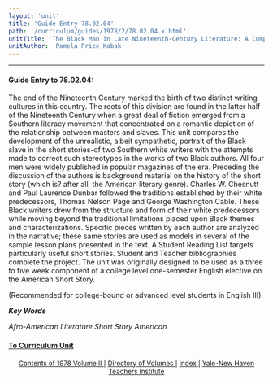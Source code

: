 ```yaml
---
layout: 'unit'
title: 'Guide Entry 78.02.04'
path: '/curriculum/guides/1978/2/78.02.04.x.html'
unitTitle: 'The Black Man in Late Nineteenth-Century Literature: A Comparison of the Short Stories of Page and Cable with Those of Their Black Counterparts, Chesnutt and Dunbar'
unitAuthor: 'Pamela Price Kabak'
---
```


<body>
 <p>
 </p>
 <hr/>
 <h4>
  Guide Entry to 78.02.04:
 </h4>
 The end of the Nineteenth Century marked the birth of two distinct writing cultures in this country.  The roots of this division are found in the latter half of the Nineteenth Century when a great deal of fiction emerged from a Southern literacy movement that concentrated on a romantic depiction of the relationship between masters and slaves.  This unit compares the development of the unrealistic, albeit sympathetic, portrait of the Black slave in the short stories-of two Southern white writers with the attempts made to correct such stereotypes in the works of two Black authors.  All four men were widely published in popular magazines of the era.  Preceding the discussion of the authors is background material on the history of the short story (which is? after all, the American literary genre). Charles W. Chesnutt and Paul Laurence Dunbar followed the traditions established by their white predecessors, Thomas Nelson Page and George Washington Cable.  These Black writers drew from the structure and form of their white predecessors while moving beyond the traditional limitations placed upon Black themes and characterizations.  Specific pieces written by each author are analyzed in the narrative; these same stories are used as models in several of the sample lesson plans presented in the text.  A Student Reading List targets particularly useful short stories.  Student and Teacher bibliographies complete the project.  The unit was originally designed to be used as a three to five week component of a college level one-semester English elective on the American Short Story.
 <p>
  (Recommended for college-bound or advanced level students in English III).
 </p>
 <p>
 </p>
 <p>
  <b>
   <i>
    Key Words
   </i>
  </b>
  <br/>
 </p>
 <p>
  <i>
   Afro-American Literature Short Story American
  </i>
 </p>
 <p>
 </p>
 <p>
 </p>
 <h4>
  <a href="../../../units/1978/2/78.02.04.x.html">
   To Curriculum Unit
  </a>
 </h4>
 <center>
  <font size="-1">
   <a href="../../../units/1978/2/">
    Contents of 1978 Volume II
   </a>
   |
   <a href="../../../units/">
    Directory of Volumes
   </a>
   |
   <a href="../../../indexes/">
    Index
   </a>
   |
   <a href="../../../../">
    Yale-New Haven Teachers Institute
   </a>
  </font>
 </center>
</body>
